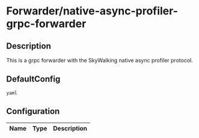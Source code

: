 # Forwarder/native-async-profiler-grpc-forwarder
## Description
This is a grpc forwarder with the SkyWalking native async profiler protocol.
## DefaultConfig
```yaml```
## Configuration
|Name|Type|Description|
|----|----|-----------|

